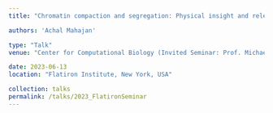 ```yaml
---
title: "Chromatin compaction and segregation: Physical insight and relevance to aging"

authors: 'Achal Mahajan'

type: "Talk"
venue: "Center for Computational Biology (Invited Seminar: Prof. Michael J. Shelley)"

date: 2023-06-13
location: "Flatiron Institute, New York, USA"

collection: talks
permalink: /talks/2023_FlatironSeminar
---
```


